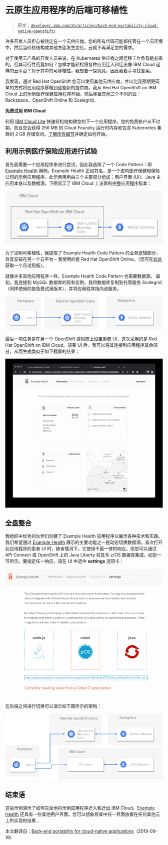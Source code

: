 # 云原生应用程序的后端可移植性

> 原文：[`developer.ibm.com/zh/articles/back-end-portability-cloud-native-openshift/`](https://developer.ibm.com/zh/articles/back-end-portability-cloud-native-openshift/)

许多开发人员担心被锁定在一个云供应商。您的所有代码可能都托管在一个云环境中，然后当价格结构或其他方面发生变化，云就不再满足您的需求。

对于使用云产品的开发人员来说，在 Kubernetes 供应商之间迁移工作负载是必需的。但其可行性究竟如何？怎样才能轻松将各种应用迁入和迁出像 IBM Cloud 这样的云平台？对于其中的可移植性，我想要一探究竟，因此我着手寻找答案。

我发现，通过 Red Hat OpenShift 您可以使用其他云供应商，并以比我预期更简单的方式将应用程序移植到这些新的提供商。我从 Red Hat OpenShift on IBM Cloud 上的示例医疗保健应用程序开始，然后移至其他三个不同的云：Rackspace、OpenShift Online 和 Scalegrid。

**免费试用 IBM Cloud**

利用 [IBM Cloud Lite](https://cocl.us/IBM_CLOUD_GCG) 快速轻松地构建您的下一个应用程序。您的免费帐户从不过期，而且您会获得 256 MB 的 Cloud Foundry 运行时内存和包含 Kubernetes 集群的 2 GB 存储空间。[了解所有细节](https://www.ibm.com/cloud/blog/announcements/introducing-ibm-cloud-lite-account-2)并确定如何开始。

## 利用示例医疗保险应用进行试验

首先我需要一个应用程序来进行尝试，因此我选择了一个 Code Pattern：即 [Example Health](https://developer.ibm.com/cn/blog/2019/systems-example-health-series/) 用例。Example Health 正如其名，是一个虚构医疗保健和保险公司的示例应用程序。此示例用例由三个主要部分组成：用户界面 (UI)、Java 主应用本身以及数据源。下图显示了 IBM Cloud 上设置的完整应用程序版本：

![最新版本](img/b163031a83774bfa2401333112d54096.png)

为了证明可移植性，我提取了 Example Health Code Pattern 的业务逻辑部分，将其安装在另一个云平台 – 我使用的是 Red Hat OpenShift Online。（您可在[此处](https://manage.openshift.com/accounts/auth/keycloak)获取一个月试用版）。

就像许多其他应用程序一样，Example Health Code Pattern 也需要数据源。 最初，我连接到 MySQL 数据库的现有实例，我将数据库复制到托管服务 Scalegrid（同样使用的是免费试用版本），并将应用程序指向该服务。

![提交建议](img/9584c5f63d8add7fd492f589adaa4b6a.png)

最后一项任务是在另一个 OpenShift 提供商上设置患者 UI，这次采用的是 Red Hat OpenShift on IBM Cloud。部署 UI 后，我可以将其连接到应用程序其余部分，从而生成类似于如下截屏的结果：

![截屏](img/66ed34fc5bc1db99caf9fa05e2658b8a.png)

## 全盘整合

我组织中优秀的伙伴们创建了 Example Health 应用程序以展示各种技术和实践。我们希望通过 [Example Health](https://developer.ibm.com/cn/patterns/app-modernization-s2i-openshift/) 展示的主要功能之一是动态切换数据源。首次打开此应用程序的患者 UI 时，缺省情况下，它使用千篇一律的响应，但您可以通过 API Connect 或 OpenShift 上的 Java Liberty 将其与 z/OS 数据库集成，如前一节所示。要指定任一响应，请在 UI 中选中 **settings** 选项卡：

![设置](img/e271e9e6e26397fadb9cd8f92b16ea0e.png)

在后端之间进行切换可以演示如下图所示的架构：

![实际结果](img/6f60d7a05bf5cea0a0c0588c1f556e75.png)

## 结束语

这些示例演示了如何完全地将示例应用程序迁入和迁出 IBM Cloud。[Example Health](https://developer.ibm.com/cn/blog/2019/systems-example-health-series/) 还具有一些其他用户界面。您可以想象将其中任一界面放置在任何其他云上所实现的结果…

本文翻译自：[Back-end portability for cloud-native applications](https://developer.ibm.com/articles/back-end-portability-cloud-native-openshift/)（2019-09-19）